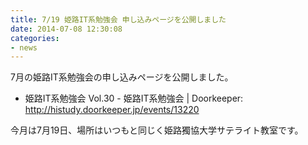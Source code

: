 ```yaml
---
title: 7/19 姫路IT系勉強会 申し込みページを公開しました
date: 2014-07-08 12:30:08
categories:
- news
---
```


7月の姫路IT系勉強会の申し込みページを公開しました。

-   姫路IT系勉強会 Vol.30 - 姫路IT系勉強会 | Doorkeeper: <http://histudy.doorkeeper.jp/events/13220>

今月は7月19日、場所はいつもと同じく姫路獨協大学サテライト教室です。
